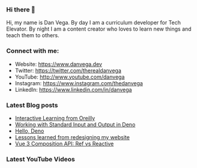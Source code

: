 ### Hi there 👋

Hi, my name is Dan Vega. By day I am a curriculum developer for Tech Elevator. By night I am a content creator who loves to learn new things and teach them to others.

### Connect with me:

- Website: https://www.danvega.dev
- Twitter: https://twitter.com/therealdanvega
- YouTube: http://www.youtube.com/danvega
- Instagram: https://www.instagram.com/thedanvega
- LinkedIn: https://www.linkedin.com/in/danvega

### Latest Blog posts

<!-- BLOG-POST-LIST:START -->

- [Interactive Learning from Oreilly](https://www.danvega.dev/blog/2020/07/30/oreilly-interactive-learning)
- [Working with Standard Input and Output in Deno](https://www.danvega.dev/blog/2020/06/03/deno-stdin-stdout)
- [Hello, Deno](https://www.danvega.dev/blog/2020/05/29/hello-deno)
- [Lessons learned from redesigning my website](https://www.danvega.dev/blog/2020/05/16/website-redesign-lessons-learned)
- [Vue 3 Composition API: Ref vs Reactive](https://www.danvega.dev/blog/2020/02/12/vue3-ref-vs-reactive)
<!-- BLOG-POST-LIST:END -->

### Latest YouTube Videos

<!-- YOUTUBE::START -->
<!-- YOUTUBE::END -->
